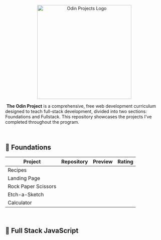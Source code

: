 <p align="center">
  <img src="https://imgur.com/QajqDrz.png" alt="Odin Projects Logo" width="300"/>
</p>

&nbsp;**The Odin Project** is a comprehensive, free web development curriculum designed to teach full-stack development, divided into two sections: Foundations and Fullstack. This repository showcases the projects I've completed throughout the program.

&nbsp;
## 🔹 Foundations
| Project             | Repository | Preview | Rating |
|---------------------|------------|---------|--------|
| Recipes             |            |         |        |
| Landing Page        |            |         |        |
| Rock Paper Scissors |            |         |        |
| Etch-a-Sketch       |            |         |        |
| Calculator          |            |         |        |

&emsp;

## 💠 Full Stack JavaScript
